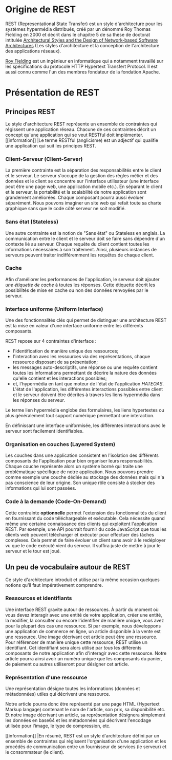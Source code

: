 
# Origine de REST

REST (Representational State Transfer) est un style d'architecture pour les systèmes hypermédia distribués, créé par un dénommé Roy Thomas Fielding en 2000 et décrit dans le chapitre 5 de sa thèse de doctorat intitulée [Architectural Styles and the Design of Network-based Software Architectures](http://www.ics.uci.edu/~fielding/pubs/dissertation/top.htm) (Les styles d'architecture et la conception de l'architecture des applications réseaux).

[Roy Fielding](https://fr.wikipedia.org/wiki/Roy_Fielding) est un ingénieur en informatique qui a notamment travaillé sur les spécifications du protocole HTTP Hypertext Transfert Protocol. Il est aussi connu comme l'un des membres fondateur de la fondation Apache.

# Présentation de REST

## Principes REST

Le style d'architecture REST représente un ensemble de contraintes qui régissent une application réseau. Chacune de ces contraintes décrit un concept qu'une application qui se veut RESTful doit implémenter.
[[information]]
|Le terme RESTful (anglicisme) est un adjectif qui qualifie une application qui suit les principes REST.

### Client-Serveur (Client-Server)

La première contrainte est la séparation des responsabilités entre le client et le serveur. Le serveur s'occupe de la gestion des règles métier et des données et le client se concentre sur l'interface utilisateur (une interface peut être une page web, une application mobile etc.).
En séparant le client et le serveur, la portabilité et la scalabilité de notre application sont grandement améliorées. Chaque composant pourra aussi évoluer séparément.
Nous pouvons imaginer un site web qui refait toute sa charte graphique sans que le code côté serveur ne soit modifié.

### Sans état (Stateless)

Une autre contrainte est la notion de "Sans état" ou Stateless en anglais.
La communication entre le client et le serveur doit se faire sans dépendre d'un contexte lié au serveur. Chaque requête du client contient toutes les informations nécessaires à son traitement.
Ainsi, plusieurs instances de serveurs peuvent traiter indifféremment les requêtes de chaque client.

### Cache

Afin d'améliorer les performances de l'application, le serveur doit ajouter *une étiquette de cache* à toutes les réponses.
Cette étiquette décrit les possibilités de mise en cache ou non des données renvoyées par le serveur.

### Interface uniforme (Uniform Interface)

Une des fonctionnalités clés qui permet de distinguer une architecture REST est la mise en valeur d'une interface uniforme entre les différents composants.

REST repose sur 4 contraintes d'interface :

- l'identification de manière unique des ressources; 
- l'interaction avec les ressources via des représentations, chaque ressource disposant de sa présentation; 
- les messages auto-descriptifs, une réponse ou une requête contient toutes les informations permettant de décrire la nature des données qu'elle contient et les interactions possibles;
- et, l'hypermédia en tant que moteur de l'état de l'application *HATEOAS*. L'état de l'application, les différentes interactions possibles entre client et le serveur doivent être décrites à travers les liens hypermédia dans les réponses du serveur.

Le terme lien hypermédia englobe des formulaires, les liens hypertextes ou plus généralement tout support numérique permettant une interaction.

En définissant une interface uniformisée, les différentes interactions avec le serveur sont facilement identifiables.


### Organisation en couches (Layered System)

Les couches dans une application consistent en l'isolation des différents composants de l'application pour bien organiser leurs responsabilités.
Chaque couche représente alors un système borné qui traite une problématique spécifique de notre application.
Nous pouvons prendre comme exemple une couche dédiée au stockage des données mais qui n'a pas conscience de leur origine. Son unique rôle consiste à stocker des informations qui lui sont passées.

### Code à la demande (Code-On-Demand)

Cette contrainte **optionnelle** permet l'extension des fonctionnalités du client en fournissant du code téléchargeable et exécutable.
Cela nécessite quand même une certaine connaissance des clients qui exploitent l'application REST.
Par exemple, une API pourrait fournir du code JavaScript que tous les clients web peuvent télécharger et exécuter pour effectuer des tâches complexes.
Cela permet de faire évoluer un client sans avoir à le redéployer vu que le code exécuté vient du serveur. Il suffira juste de mettre à jour le serveur et le tour est joué.

## Un peu de vocabulaire autour de REST

Ce style d'architecture introduit et utilise par la même occasion quelques notions qu'il faut impérativement comprendre.

### Ressources et identifiants

Une interface REST gravite autour de ressources. À partir du moment où vous devez interagir avec une entité de votre application, créer une entité, la modifier, la consulter ou encore l'identifier de manière unique, vous avez pour la plupart des cas une ressource.
Si par exemple, nous développons une application de commerce en ligne, un article disponible à la vente est une ressource. Une image décrivant cet article peut être une ressource. 
Pour référencer de manière unique cette ressource, REST utilise un identifiant. Cet identifiant sera alors utilisé par *tous* les différents composants de notre application afin d'interagir avec cette ressource.
Notre article pourra ainsi avoir un numéro unique que les composants du panier, de paiement ou autres utiliseront pour désigner cet article.

### Représentation d'une ressource

Une représentation désigne toutes les informations (données et métadonnées) utiles qui décrivent une ressource.

Notre article pourra donc être représenté par une page HTML (Hypertext Markup langage) contenant le nom de l'article, son prix, sa disponibilité etc. Et notre image décrivant un article, sa représentation désignera simplement les données en base64 et les métadonnées qui décrivent l'encodage utilisée pour l'image, le type de compression, etc.

[[information]]
|En résumé, REST est un style d'architecture défini par un ensemble de contraintes qui régissent l'organisation d'une application et les procédés de communication entre un fournisseur de services (le serveur) et le consommateur (le client).

